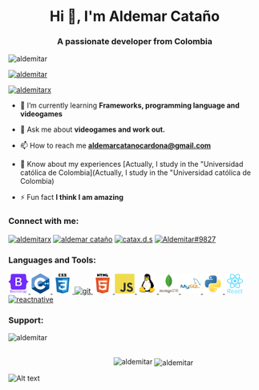 <h1 align="center">Hi 👋, I'm Aldemar Cataño</h1>
<h3 align="center">A passionate developer from Colombia</h3>

<p align="left"> <img src="https://komarev.com/ghpvc/?username=aldemitar&label=Profile%20views&color=0e75b6&style=flat" alt="aldemitar" /> </p>

<p align="left"> <a href="https://github.com/ryo-ma/github-profile-trophy"><img src="https://github-profile-trophy.vercel.app/?username=aldemitar" alt="aldemitar" /></a> </p>

<p align="left"> <a href="https://twitter.com/aldemitarx" target="blank"><img src="https://img.shields.io/twitter/follow/aldemitarx?logo=twitter&style=for-the-badge" alt="aldemitarx" /></a> </p>

- 🌱 I’m currently learning **Frameworks, programming language and videogames**

- 💬 Ask me about **videogames and work out.**

- 📫 How to reach me **aldemarcatanocardona@gmail.com**

- 📄 Know about my experiences [Actually, I study in the "Universidad católica de Colombia](Actually, I study in the "Universidad católica de Colombia)

- ⚡ Fun fact **I think I am amazing**

<h3 align="left">Connect with me:</h3>
<p align="left">
<a href="https://twitter.com/aldemitarx" target="blank"><img align="center" src="https://raw.githubusercontent.com/rahuldkjain/github-profile-readme-generator/master/src/images/icons/Social/twitter.svg" alt="aldemitarx" height="30" width="40" /></a>
<a href="https://linkedin.com/in/aldemar cataño" target="blank"><img align="center" src="https://raw.githubusercontent.com/rahuldkjain/github-profile-readme-generator/master/src/images/icons/Social/linked-in-alt.svg" alt="aldemar cataño" height="30" width="40" /></a>
<a href="https://instagram.com/catax.d.s" target="blank"><img align="center" src="https://raw.githubusercontent.com/rahuldkjain/github-profile-readme-generator/master/src/images/icons/Social/instagram.svg" alt="catax.d.s" height="30" width="40" /></a>
<a href="https://discord.gg/Aldemitar#9827" target="blank"><img align="center" src="https://raw.githubusercontent.com/rahuldkjain/github-profile-readme-generator/master/src/images/icons/Social/discord.svg" alt="Aldemitar#9827" height="30" width="40" /></a>
</p>

<h3 align="left">Languages and Tools:</h3>
<p align="left"> <a href="https://getbootstrap.com" target="_blank" rel="noreferrer"> <img src="https://raw.githubusercontent.com/devicons/devicon/master/icons/bootstrap/bootstrap-plain-wordmark.svg" alt="bootstrap" width="40" height="40"/> </a> <a href="https://www.w3schools.com/cpp/" target="_blank" rel="noreferrer"> <img src="https://raw.githubusercontent.com/devicons/devicon/master/icons/cplusplus/cplusplus-original.svg" alt="cplusplus" width="40" height="40"/> </a> <a href="https://www.w3schools.com/css/" target="_blank" rel="noreferrer"> <img src="https://raw.githubusercontent.com/devicons/devicon/master/icons/css3/css3-original-wordmark.svg" alt="css3" width="40" height="40"/> </a> <a href="https://git-scm.com/" target="_blank" rel="noreferrer"> <img src="https://www.vectorlogo.zone/logos/git-scm/git-scm-icon.svg" alt="git" width="40" height="40"/> </a> <a href="https://www.w3.org/html/" target="_blank" rel="noreferrer"> <img src="https://raw.githubusercontent.com/devicons/devicon/master/icons/html5/html5-original-wordmark.svg" alt="html5" width="40" height="40"/> </a> <a href="https://developer.mozilla.org/en-US/docs/Web/JavaScript" target="_blank" rel="noreferrer"> <img src="https://raw.githubusercontent.com/devicons/devicon/master/icons/javascript/javascript-original.svg" alt="javascript" width="40" height="40"/> </a> <a href="https://www.linux.org/" target="_blank" rel="noreferrer"> <img src="https://raw.githubusercontent.com/devicons/devicon/master/icons/linux/linux-original.svg" alt="linux" width="40" height="40"/> </a> <a href="https://www.mongodb.com/" target="_blank" rel="noreferrer"> <img src="https://raw.githubusercontent.com/devicons/devicon/master/icons/mongodb/mongodb-original-wordmark.svg" alt="mongodb" width="40" height="40"/> </a> <a href="https://www.mysql.com/" target="_blank" rel="noreferrer"> <img src="https://raw.githubusercontent.com/devicons/devicon/master/icons/mysql/mysql-original-wordmark.svg" alt="mysql" width="40" height="40"/> </a> <a href="https://www.python.org" target="_blank" rel="noreferrer"> <img src="https://raw.githubusercontent.com/devicons/devicon/master/icons/python/python-original.svg" alt="python" width="40" height="40"/> </a> <a href="https://reactjs.org/" target="_blank" rel="noreferrer"> <img src="https://raw.githubusercontent.com/devicons/devicon/master/icons/react/react-original-wordmark.svg" alt="react" width="40" height="40"/> </a> <a href="https://reactnative.dev/" target="_blank" rel="noreferrer"> <img src="https://reactnative.dev/img/header_logo.svg" alt="reactnative" width="40" height="40"/> </a> </p>


<h3 align="left">Support:</h3>
<p><a href="https://www.buymeacoffee.com/aldemitar"> <img align="left" src="https://cdn.buymeacoffee.com/buttons/v2/default-yellow.png" height="50" width="210" alt="aldemitar" /></a></p><br><br>


<p><img align="left" src="https://github-readme-stats.vercel.app/api/top-langs?username=aldemitar&show_icons=true&locale=en&layout=compact" alt="aldemitar" /></p>

<p>&nbsp;<img align="center" src="https://github-readme-stats.vercel.app/api?username=aldemitar&show_icons=true&locale=en" alt="aldemitar" /></p>

![Alt text](https://spotify-recently-played-readme.vercel.app/api?user=aldefortnite)
